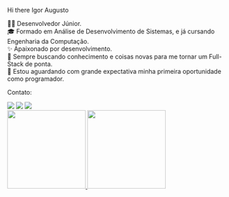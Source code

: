  Hi there Igor Augusto

👨‍💻 Desenvolvedor Júnior.<br />
🎓 Formado em  Análise de Desenvolvimento de Sistemas, e já cursando Engenharia da Computação.<br />
✨ Apaixonado por desenvolvimento.<br />
🧠 Sempre buscando conhecimento e coisas novas para me tornar um Full-Stack de ponta.<br />
🌟 Estou aguardando com grande expectativa minha primeira oportunidade como programador.<br />


Contato: 
<div>
<a href="https://instagram.com/igor_reissantos" target="_blank"><img loading="lazy" src="https://img.shields.io/badge/-Instagram-%23E4405F?style=for-the-badge&logo=instagram&logoColor=white" target="_blank"></a>
<a href = "mailto:igoraugustoreissantos@gmail.com"><img loading="lazy" src="https://img.shields.io/badge/Gmail-D14836?style=for-the-badge&logo=gmail&logoColor=white" target="_blank"></a>
<a href="https://www.linkedin.com/in/igor-augusto-reis-santos-740661159" target="_blank"><img loading="lazy" src="https://img.shields.io/badge/-LinkedIn-%230077B5?style=for-the-badge&logo=linkedin&logoColor=white" target="_blank"></a>   
</div>


<div>
<a href="https://github.com//igor2803">
<img loading="lazy" height="180em" src="https://github-readme-stats.vercel.app/api/top-langs/?username=seu-usuário-aqui&layout=compact&langs_count=7&theme=dracula"/>
<img loading="lazy" height="180em" src="https://github-readme-stats.vercel.app/api?username=seu-usuário-aqui&show_icons=true&theme=dracula&include_all_commits=true&count_private=true"/>
</div>
